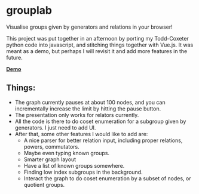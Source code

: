 # grouplab

Visualise groups given by generators and relations in your browser!

This project was put together in an afternoon by porting my Todd-Coxeter python code into javascript, and stitching things together with Vue.js. It was meant as a demo, but perhaps I will revisit it and add more features in the future.

**[Demo](https://grge.github.io/grouplab/)**

## Things:
* The graph currently pauses at about 100 nodes, and you can incrementally increase the limit by hitting the pause button.
* The presentation only works for relators currently.
* All the code is there to do coset enumeration for a subgroup given by generators. I just need to add UI.
* After that, some other features I would like to add are:
  * A nice parser for better relation input, including proper relations, powers, commutators.
  * Maybe even typing known groups.
  * Smarter graph layout
  * Have a list of known groups somewhere.
  * Finding low index subgroups in the background.
  * Interact the graph to do coset enumeration by a subset of nodes, or quotient groups.


